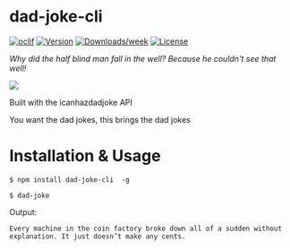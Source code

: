 dad-joke-cli
========

[![oclif](https://img.shields.io/badge/cli-oclif-brightgreen.svg)](https://oclif.io)
[![Version](https://img.shields.io/npm/v/dad-joke.svg)](https://www.npmjs.com/package/dad-joke-cli)
[![Downloads/week](https://img.shields.io/npm/dw/dad-joke.svg)](https://www.npmjs.com/package/dad-joke-cli)
[![License](https://img.shields.io/npm/l/dad-joke.svg)](https://github.com/taylorosbourne/dad-joke/blob/master/package.json)

*Why did the half blind man fall in the well? Because he couldn't see that well!*

<img style="max-width: 200px" src="https://i.imgur.com/f8JzDel.png" />

<!-- ![icanhazdadjoke](https://i.imgur.com/f8JzDel.png "icanhazdadjoke") -->

Built with the icanhazdadjoke API

You want the dad jokes, this brings the dad jokes

<!-- toc -->
# Installation & Usage

`$ npm install dad-joke-cli  -g`

`$ dad-joke`

Output:

`Every machine in the coin factory broke down all of a sudden without explanation. It just doesn’t make any cents.`
